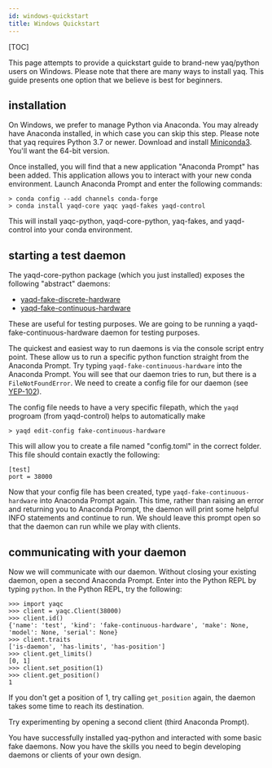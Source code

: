 ```yaml
---
id: windows-quickstart
title: Windows Quickstart
---
```


[TOC]

This page attempts to provide a quickstart guide to brand-new yaq/python
users on Windows. Please note that there are many ways to install yaq.
This guide presents one option that we believe is best for beginners.

installation
------------

On Windows, we prefer to manage Python via Anaconda. You may already
have Anaconda installed, in which case you can skip this step. Please
note that yaq requires Python 3.7 or newer. Download and install
[Miniconda3](https://docs.conda.io/en/latest/miniconda.html). You\'ll
want the 64-bit version.

Once installed, you will find that a new application "Anaconda Prompt"
has been added. This application allows you to interact with your new
conda environment. Launch Anaconda Prompt and enter the following
commands:


    > conda config --add channels conda-forge
    > conda install yaqd-core yaqc yaqd-fakes yaqd-control

This will install yaqc-python, yaqd-core-python, yaq-fakes, and yaqd-control into your conda
environment.

starting a test daemon
----------------------

The yaqd-core-python package (which you just installed) exposes the
following "abstract" daemons:

-   [yaqd-fake-discrete-hardware](https://yaq.fyi/daemons/hardware/)
-   [yaqd-fake-continuous-hardware](https://yaq.fyi/daemons/continuous-hardware/)

These are useful for testing purposes. We are going to be running a
yaqd-fake-continuous-hardware daemon for testing purposes.

The quickest and easiest way to run daemons is via the console script
entry point. These allow us to run a specific python function straight
from the Anaconda Prompt. Try typing `yaqd-fake-continuous-hardware` into the
Anaconda Prompt. You will see that our daemon tries to run, but there is
a `FileNotFoundError`. We need to create a config file for our daemon
(see [YEP-102](https://yeps.yaq.fyi/102/)).

The config file needs to have a very specific filepath, which the `yaqd` progroam
(from yaqd-control) helps to automatically make


    > yaqd edit-config fake-continuous-hardware

This will allow you to create a file named "config.toml" in the
correct folder. This file should contain exactly the following:


    [test]
    port = 38000

Now that your config file has been created, type
`yaqd-fake-continuous-hardware` into Anaconda Prompt again. This time, rather
than raising an error and returning you to Anaconda Prompt, the daemon
will print some helpful INFO statements and continue to run. We should
leave this prompt open so that the daemon can run while we play with
clients.

communicating with your daemon
------------------------------

Now we will communicate with our daemon. Without closing your existing
daemon, open a second Anaconda Prompt. Enter into the Python REPL by
typing `python`. In the Python REPL, try the following:


    >>> import yaqc
    >>> client = yaqc.Client(38000)
    >>> client.id()
    {'name': 'test', 'kind': 'fake-continuous-hardware', 'make': None,
    'model': None, 'serial': None}
    >>> client.traits
    ['is-daemon', 'has-limits', 'has-position']
    >>> client.get_limits()
    [0, 1]
    >>> client.set_position(1)
    >>> client.get_position()
    1

If you don't get a position of 1, try calling `get_position` again, the daemon takes some time to reach its destination.

Try experimenting by opening a second client (third Anaconda Prompt).

You have successfully installed yaq-python and interacted with some
basic fake daemons. Now you have the skills you need to begin
developing daemons or clients of your own design.
